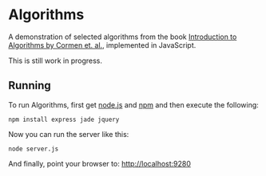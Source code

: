 Algorithms
==========

A demonstration of selected algorithms from the book
[Introduction to Algorithms by Cormen et. al.](http://mitpress.mit.edu/catalog/item/default.asp?ttype=2&tid=11866),
implemented in JavaScript.

This is still work in progress.

Running
-------

To run Algorithms, first get [node.js](http://nodejs.org/) and
[npm](http://npmjs.org/) and then execute the following:

    npm install express jade jquery

Now you can run the server like this:

    node server.js

And finally, point your browser to: [http://localhost:9280](http://localhost:9280)
